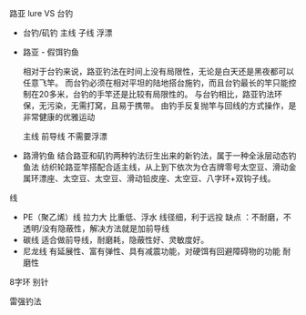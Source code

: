 
路亚 lure VS 台钓

+ 台钓/矶钓
  主线 子线 
  浮漂
+ 路亚 - 假饵钓鱼
  
  相对于台钓来说，路亚钓法在时间上没有局限性，无论是白天还是黑夜都可以任意飞竿。 而台钓必须在相对平坦的陆地搭台施钓，而且台钓最长的竿只能控制在20多米，台钓的手竿还是比较有局限性的。 与台钓相比，路亚钓法环保，无污染，无需打窝，且易于携带。 由钓手反复抛竿与回线的方式操作，是非常健康的优雅运动

  主线 前导线
  不需要浮漂
+ 路滑钓鱼
  结合路亚和矶钓两种钓法衍生出来的新钓法，属于一种全泳层动态钓鱼法
  纺织轮路亚竿搭配合适主线，从上到下依次为仓吉牌零号太空豆、滑动金属环漂座、太空豆、太空豆、滑动铅皮座、太空豆、八字环+双钩子线。



线
+ PE（聚乙烯）线
  拉力大
  比重低、浮水
  线径细，利于远投
  缺点 ：不耐磨，不透明/没有隐蔽性，解决方法就是加前导线
+ 碳线
  适合做前导线，耐磨耗，隐蔽性好、灵敏度好。
+ 尼龙线
  有延展性、富有弹性、具有减震功能，对硬饵有回避障碍物的功能
  耐磨性


8字环 别针

雷强钓法